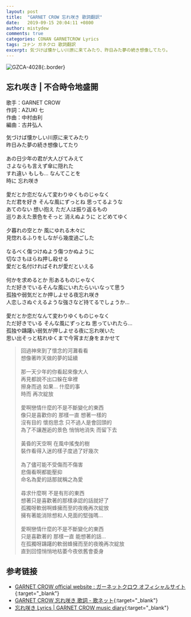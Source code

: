 ```yaml
---
layout: post
title:  "GARNET CROW 忘れ咲き 歌詞翻訳"
date:   2019-09-15 20:04:11 +0800
author: mistydew
comments: true
categories: CONAN GARNETCROW Lyrics
tags: コナン ガネクロ 歌詞翻訳
excerpt: 気づけば懐かしい川原に来てみたり、昨日みた夢の続き想像してたり。
---
```

![GZCA-4028](/gc/assets/images/discography/single/GZCA-4028.jpg){:.border}

## 忘れ咲き | 不合時令地盛開

歌手：GARNET CROW<br>
作詞：AZUKI 七<br>
作曲：中村由利<br>
編曲：古井弘人

<div class="lyric-original">
<p>
気づけば懐かしい川原に来てみたり<br>
昨日みた夢の続き想像してたり<br>
<br>
あの日少年の君が大人びてみえて<br>
さよならも言えず傘に隠れた<br>
すれ違い もしも… なんてことを<br>
時に 忘れ咲き<br>
<br>
愛だとか恋だなんて変わりゆくものじゃなく<br>
ただ君を好き そんな風にずっとね 思ってるような<br>
あてのない 想い抱え ただ人は振り返るもの<br>
巡りあえた景色をそっと 消えぬように とどめてゆく<br>
<br>
夕暮れの空とか 風にゆれる木々に<br>
見惚れるふりをしながら幾度過ごした<br>
<br>
なるべく傷つけぬよう傷つかぬように<br>
切なさもほらね押し殺せる<br>
愛だと名付ければそれが愛だといえる<br>
<br>
何かを求めるとか 形あるものじゃなく<br>
ただ好きでいるそんな風にいれたらいいなって思う<br>
孤独や弱気だとか押しよせる夜忘れ咲き<br>
人恋しさぬぐえるような強さなど持てるでしょうか…<br>
<br>
愛だとか恋だなんて変わりゆくものじゃなく<br>
ただ好きでいる そんな風にずっとね 思っていれたら…<br>
孤独や躊躇い弱気が押しよせる夜に忘れ咲いた<br>
思い出そっと枯れゆくまで今宵まだ身をまかせて
</p>
</div>

<div class="lyric-translation">
<blockquote>
回過神來到了懷念的河灘看看<br>
想像著昨天做的夢的延續<br>
<br>
那一天少年的你看起來像大人<br>
再見都說不出口躲在傘裡<br>
擦身而過 如果... 什麼的事<br>
時而 再次綻放<br>
<br>
愛啊戀情什麼的不是不斷變化的東西<br>
像只是喜歡你的 那樣一直 想著一樣的<br>
沒有目的 懷抱思念 只不過人是會回頭的<br>
為了不讓邂逅的景色 悄悄地消失 而留下去<br>
<br>
黃昏的天空啊 在風中搖曳的樹<br>
裝作看得入迷的樣子度過了好幾次<br>
<br>
為了儘可能不受傷而不傷害<br>
悲傷看啊都能壓抑<br>
命名為愛的話那就稱之為愛<br>
<br>
尋求什麼啊 不是有形的東西<br>
想著只是喜歡著的那樣承認的話就好了<br>
孤獨呀軟弱啊蜂擁而至的夜晚再次綻放<br>
擁有著能消除想和人見面的堅強嗎...<br>
<br>
愛啊戀情什麼的不是不斷變化的東西<br>
只是喜歡著的 那樣一直 能想著的話...<br>
在孤獨呀躊躇的軟弱蜂擁而至的夜晚再次綻放<br>
直到回憶悄悄地枯萎今夜依舊會委身
</blockquote>
</div>

## 参考链接

* [GARNET CROW official website : ガーネットクロウ オフィシャルサイト](http://www.garnetcrow.com){:target="_blank"}
* [GARNET CROW 忘れ咲き 歌詞 - 歌ネット](https://www.uta-net.com/song/21024){:target="_blank"}
* [忘れ咲き Lyrics \| GARNET CROW music diary](https://mistydew.github.io/gc/lyrics/original/忘れ咲き.html){:target="_blank"}
